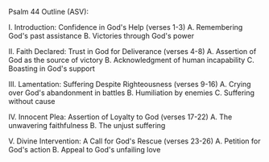 Psalm 44 Outline (ASV):

I. Introduction: Confidence in God's Help (verses 1-3)
   A. Remembering God's past assistance
   B. Victories through God's power

II. Faith Declared: Trust in God for Deliverance (verses 4-8)
   A. Assertion of God as the source of victory
   B. Acknowledgment of human incapability
   C. Boasting in God's support

III. Lamentation: Suffering Despite Righteousness (verses 9-16)
   A. Crying over God's abandonment in battles
   B. Humiliation by enemies
   C. Suffering without cause

IV. Innocent Plea: Assertion of Loyalty to God (verses 17-22)
   A. The unwavering faithfulness
   B. The unjust suffering
   
V. Divine Intervention: A Call for God's Rescue (verses 23-26)
   A. Petition for God's action
   B. Appeal to God's unfailing love